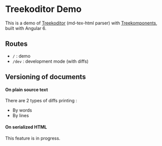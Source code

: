 # Treekoditor Demo

This is a demo of [Treekoditor](https://github.com/lacoueth/treekoditor) (md-tex-html parser) with [Treekomponents](https://github.com/lacoueth/treekomponents), built with Angular 6.

## Routes

- `/` : demo
- `/dev` : development mode (with diffs)

## Versioning of documents

#### On plain source text

There are 2 types of diffs printing :

- By words
- By lines

#### On serialized HTML

This feature is in progress.
